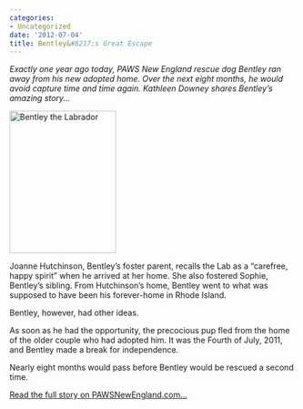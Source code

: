```yaml
---
categories:
- Uncategorized
date: '2012-07-04'
title: Bentley&#8217;s Great Escape
---
```


<em>Exactly one year ago today, PAWS New England rescue dog Bentley ran away from his new adopted home. Over the next eight months, he would avoid capture time and time again. Kathleen Downey shares Bentley’s amazing story...</em>

<img src="https://gomakethings.com/wp-content/uploads/2012/07/bentley1.jpg" alt="Bentley the Labrador" title="Bentley the Labrador" width="187" height="250" class="alignright size-full wp-image-2550" />

Joanne Hutchinson, Bentley’s foster parent, recalls the Lab as a “carefree, happy spirit” when he arrived at her home. She also fostered Sophie, Bentley’s sibling. From Hutchinson’s home, Bentley went to what was supposed to have been his forever-home in Rhode Island.

Bentley, however, had other ideas.

As soon as he had the opportunity, the precocious pup fled from the home of the older couple who had adopted him. It was the Fourth of July, 2011, and Bentley made a break for independence.

Nearly eight months would pass before Bentley would be rescued a second time.

<a href="http://www.pawsnewengland.com/bentleys-great-escape/">Read the full story on PAWSNewEngland.com...</a>